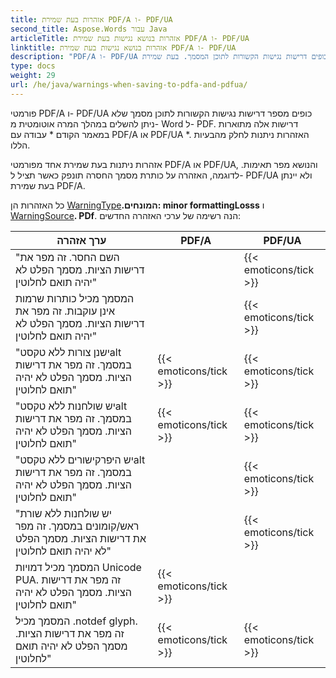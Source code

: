 ```yaml
---
title: אזהרות בעת שמירת PDF/A ו- PDF/UA
second_title: Aspose.Words עבור Java
articleTitle: אזהרות בנושא נגישות בעת שמירת PDF/A ו- PDF/UA
linktitle: אזהרות בנושא נגישות בעת שמירת PDF/A ו- PDF/UA
description: "PDF/A ו- PDF/UA כופים דרישות נגישות הקשורות לתוכן המסמך. בעת שמירת PDF/A או PDF/UA Java הבעיה מפרה את הציות, אזהרה ניתנת."
type: docs
weight: 29
url: /he/java/warnings-when-saving-to-pdfa-and-pdfua/
---
```


פורמטי PDF/A ו- PDF/UA כופים מספר דרישות נגישות הקשורות לתוכן מסמך שלא ניתן להשלים במהלך המרה אוטומטית מ- Word ל- PDF. דרישות אלה מתוארות במאמר הקודם * עבודה עם PDF/A או PDF/UA *. האזהרות ניתנות לחלק מהבעיות הללו.

אזהרות ניתנות בעת שמירת אחד מפורמטי PDF/A או PDF/UA, והנושא מפר תאימות. לדוגמה, האזהרה על כותרת מסמך החסרה תונפק כאשר תציל ל- PDF/UA ולא יינתן בעת שמירת PDF/A.

כל האזהרות הן [WarningType](https://reference.aspose.com/words/java/com.aspose.words/warningtype/)**.המונחים: minor formattingLosss** ו [WarningSource](https://reference.aspose.com/words/java/com.aspose.words/warningsource/)**. PDf**. הנה רשימה של ערכי האזהרה החדשים:

|  ערך אזהרה |  PDF/A |  PDF/UA |
|  ------------------------------------------------------------  |  ----------------------  |  ----------------------  |
|  "השם החסר. זה מפר את דרישות הציות. מסמך הפלט לא יהיה תואם לחלוטין" |                          |   {{< emoticons/tick >}}  |
|  המסמך מכיל כותרות שרמות אינן עוקבות. זה מפר את דרישות הציות. מסמך הפלט לא יהיה תואם לחלוטין" |                          |   {{< emoticons/tick >}}  |
|  "ישנן צורות ללא טקסטalt במסמך. זה מפר את דרישות הציות. מסמך הפלט לא יהיה תואם לחלוטין" |   {{< emoticons/tick >}}  |   {{< emoticons/tick >}}  |
|  "יש שולחנות ללא טקסטalt במסמך. זה מפר את דרישות הציות. מסמך הפלט לא יהיה תואם לחלוטין" |   {{< emoticons/tick >}}  |   {{< emoticons/tick >}}  |
|  "יש היפרקישורים ללא טקסטalt במסמך. זה מפר את דרישות הציות. מסמך הפלט לא יהיה תואם לחלוטין" |                          |   {{< emoticons/tick >}}  |
|  "יש שולחנות ללא שורת ראש/קומונים במסמך. זה מפר את דרישות הציות. מסמך הפלט לא יהיה תואם לחלוטין" |                          |   {{< emoticons/tick >}}  |
|  המסמך מכיל דמויות Unicode PUA. זה מפר את דרישות הציות. מסמך הפלט לא יהיה תואם לחלוטין" |   {{< emoticons/tick >}}  |                          |
|  המסמך מכיל .notdef glyph. זה מפר את דרישות הציות. מסמך הפלט לא יהיה תואם לחלוטין" |   {{< emoticons/tick >}}  |   {{< emoticons/tick >}}  |

